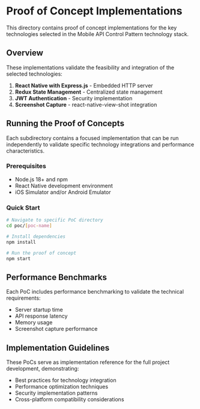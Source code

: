 # Proof of Concept Implementations

This directory contains proof of concept implementations for the key technologies selected in the Mobile API Control Pattern technology stack.

## Overview

These implementations validate the feasibility and integration of the selected technologies:

1. **React Native with Express.js** - Embedded HTTP server
2. **Redux State Management** - Centralized state management
3. **JWT Authentication** - Security implementation
4. **Screenshot Capture** - react-native-view-shot integration

## Running the Proof of Concepts

Each subdirectory contains a focused implementation that can be run independently to validate specific technology integrations and performance characteristics.

### Prerequisites

- Node.js 18+ and npm
- React Native development environment
- iOS Simulator and/or Android Emulator

### Quick Start

```bash
# Navigate to specific PoC directory
cd poc/[poc-name]

# Install dependencies
npm install

# Run the proof of concept
npm start
```

## Performance Benchmarks

Each PoC includes performance benchmarking to validate the technical requirements:

- Server startup time
- API response latency
- Memory usage
- Screenshot capture performance

## Implementation Guidelines

These PoCs serve as implementation reference for the full project development, demonstrating:

- Best practices for technology integration
- Performance optimization techniques
- Security implementation patterns
- Cross-platform compatibility considerations